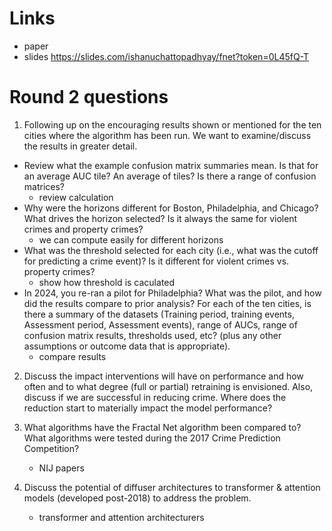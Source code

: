 # Links

+ paper
+ slides https://slides.com/ishanuchattopadhyay/fnet?token=0L45fQ-T

# Round 2 questions
1) Following up on the encouraging results shown or mentioned for the ten cities where the algorithm has been run.  We want to examine/discuss the results in greater detail.

- Review what the example confusion matrix summaries mean.  Is that for an average AUC tile?  An average of tiles? Is there a range of confusion matrices?
    - review calculation
- Why were the horizons different for Boston, Philadelphia, and Chicago?  What drives the horizon selected? Is it always the same for violent crimes and property crimes?
    - we can compute easily for different horizons
- What was the threshold selected for each city (i.e., what was the cutoff for predicting a crime event)? Is it different for violent crimes vs. property crimes?
    - show how threshold is caculated
- In 2024, you re-ran a pilot for Philadelphia?  What was the pilot, and how did the results compare to prior analysis?
For each of the ten cities, is there a summary of the datasets (Training period, training events, Assessment period, Assessment events), range of AUCs, range of confusion matrix results, thresholds used, etc?  (plus any other assumptions or outcome data that is appropriate).  
    - compare results

2) Discuss the impact interventions will have on performance and how often and to what degree (full or partial) retraining is envisioned. Also, discuss if we are successful in reducing crime. Where does the reduction start to materially impact the model performance?

3) What algorithms have the Fractal Net algorithm been compared to? What algorithms were tested during the 2017 Crime Prediction Competition?

    - NIJ papers

4) Discuss the potential of diffuser architectures to transformer & attention models (developed post-2018) to address the problem.

    - transformer and attention architecturers
